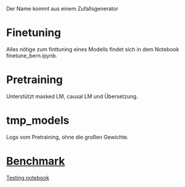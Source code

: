 Der Name kommt aus einem Zufallsgenerator

# Finetuning
Alles nötige zum finttuning eines Modells findet sich in dem Notebook finetune_bern.ipynb. 

# Pretraining
Unterstützt masked LM, causal LM und Übersetzung.

# tmp_models
Logs vom Pretraining, ohne die großen Gewichte.

# [Benchmark](all_label_benchmark.md)
[Testing notebook](abstract_classification.ipynb)
